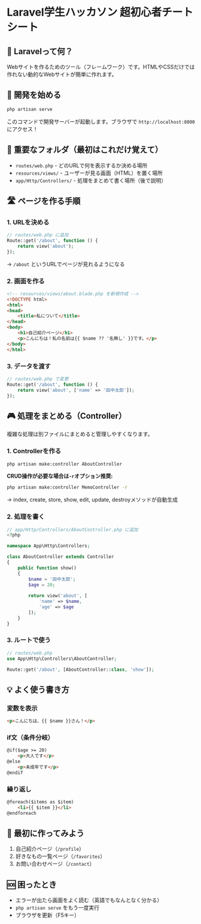 # Laravel学生ハッカソン 超初心者チートシート

## 🌟 Laravelって何？
Webサイトを作るためのツール（フレームワーク）です。HTMLやCSSだけでは作れない動的なWebサイトが簡単に作れます。

## 🚀 開発を始める
```bash
php artisan serve
```
このコマンドで開発サーバーが起動します。ブラウザで `http://localhost:8000` にアクセス！

## 📂 重要なフォルダ（最初はこれだけ覚えて）
- `routes/web.php` - どのURLで何を表示するか決める場所
- `resources/views/` - ユーザーが見る画面（HTML）を置く場所
- `app/Http/Controllers/` - 処理をまとめて書く場所（後で説明）

## 🛣️ ページを作る手順

### 1. URLを決める
```php
// routes/web.php に追加
Route::get('/about', function () {
    return view('about');
});
```
→ `/about` というURLでページが見れるようになる

### 2. 画面を作る
```html
<!-- resources/views/about.blade.php を新規作成 -->
<!DOCTYPE html>
<html>
<head>
    <title>私について</title>
</head>
<body>
    <h1>自己紹介ページ</h1>
    <p>こんにちは！私の名前は{{ $name ?? '名無し' }}です。</p>
</body>
</html>
```

### 3. データを渡す
```php
// routes/web.php で変更
Route::get('/about', function () {
    return view('about', ['name' => '田中太郎']);
});
```

## 🎮 処理をまとめる（Controller）
複雑な処理は別ファイルにまとめると管理しやすくなります。

### 1. Controllerを作る
```bash
php artisan make:controller AboutController
```

**CRUD操作が必要な場合は`-r`オプション推奨:**
```bash
php artisan make:controller MemoController -r
```
→ index, create, store, show, edit, update, destroyメソッドが自動生成

### 2. 処理を書く
```php
// app/Http/Controllers/AboutController.php に追加
<?php

namespace App\Http\Controllers;

class AboutController extends Controller
{
    public function show()
    {
        $name = '田中太郎';
        $age = 20;
        
        return view('about', [
            'name' => $name,
            'age' => $age
        ]);
    }
}
```

### 3. ルートで使う
```php
// routes/web.php
use App\Http\Controllers\AboutController;

Route::get('/about', [AboutController::class, 'show']);
```

## 💡 よく使う書き方

### 変数を表示
```html
<p>こんにちは、{{ $name }}さん！</p>
```

### if文（条件分岐）
```html
@if($age >= 20)
    <p>大人です</p>
@else
    <p>未成年です</p>
@endif
```

### 繰り返し
```html
@foreach($items as $item)
    <li>{{ $item }}</li>
@endforeach
```

## 🎯 最初に作ってみよう
1. 自己紹介ページ（`/profile`）
2. 好きなもの一覧ページ（`/favorites`）
3. お問い合わせページ（`/contact`）

## 🆘 困ったとき
- エラーが出たら画面をよく読む（英語でもなんとなく分かる）
- `php artisan serve` をもう一度実行
- ブラウザを更新（F5キー）
